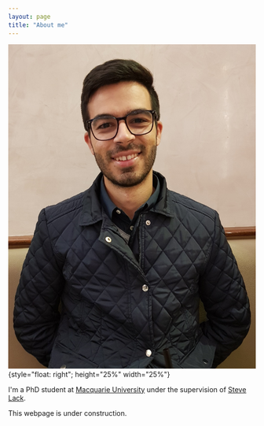 ```yaml
---
layout: page
title: "About me"
---
```

![image](/assets/picture.jpg){style="float: right"; height="25%" width="25%"}

I'm a PhD student at [Macquarie University](https://mq.edu.au) under the supervision of [Steve Lack](http://maths.mq.edu.au/~slack/).

This webpage is under construction. 

